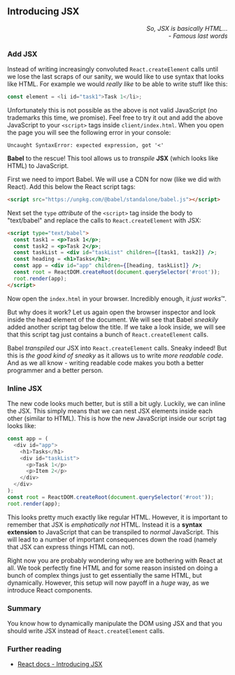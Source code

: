 ## Introducing JSX

<div style="text-align: right"> <i> So, JSX is basically HTML... <br> - Famous last words </i> </div>

### Add JSX

Instead of writing increasingly convoluted `React.createElement` calls until we lose the last scraps of our sanity, we would like to use syntax that looks like HTML. For example we would _really like_ to be able to write stuff like this:

```javascript
const element = <li id="task1">Task 1</li>;
```

Unfortunately this is not possible as the above is not valid JavaScript (no trademarks this time, we promise). Feel free to try it out and add the above JavaScript to your `<script>` tags inside `client/index.html`. When you open the page you will see the following error in your console:

```shell
Uncaught SyntaxError: expected expression, got '<'
```

**Babel** to the rescue! This tool allows us to _transpile_ **JSX** (which looks like HTML) to JavaScript.

First we need to import Babel. We will use a CDN for now (like we did with React). Add this below the React script tags:

```html
<script src="https://unpkg.com/@babel/standalone/babel.js"></script>
```

Next set the `type` _attribute_ of the `<script>` tag inside the body to "text/babel" and replace the calls to `React.createElement` with JSX:

```html
<script type="text/babel">
  const task1 = <p>Task 1</p>;
  const task2 = <p>Task 2</p>;
  const taskList = <div id="taskList" children={[task1, task2]} />;
  const heading = <h1>Tasks</h1>;
  const app = <div id="app" children={[heading, taskList]} />;
  const root = ReactDOM.createRoot(document.querySelector('#root'));
  root.render(app);
</script>
```

Now open the `index.html` in your browser. Incredibly enough, it *just works*™.

But why does it work? Let us again open the browser inspector and look inside the head element of the document. We will see that Babel _sneakily_ added another script tag below the title. If we take a look inside, we will see that this script tag just contains a bunch of `React.createElement` calls.

Babel _transpiled_ our JSX into `React.createElement` calls. Sneaky indeed! But this is _the good kind of sneaky_ as it allows us to write _more readable code_. And as we all know - writing readable code makes you both a better programmer and a better person.

### Inline JSX

The new code looks much better, but is still a bit ugly. Luckily, we can inline the JSX. This simply means that we can nest JSX elements inside each other (similar to HTML). This is how the new JavaScript inside our script tag looks like:

```javascript
const app = (
  <div id="app">
    <h1>Tasks</h1>
    <div id="taskList">
      <p>Task 1</p>
      <p>Item 2</p>
    </div>
  </div>
);
const root = ReactDOM.createRoot(document.querySelector('#root'));
root.render(app);
```

This looks pretty much exactly like regular HTML. However, it is important to remember that JSX is _emphatically not_ HTML. Instead it is a **syntax extension** to JavaScript that can be transpiled to _normal_ JavaScript. This will lead to a number of important consequences down the road (namely that JSX can express things HTML can not).

Right now you are probably wondering why we are bothering with React at all. We took perfectly fine HTML and for some reason insisted on doing a bunch of complex things just to get essentially the same HTML, but dynamically. However, this setup will now payoff in a _huge_ way, as we introduce React components.

### Summary

You know how to dynamically manipulate the DOM using JSX and that you should write JSX instead of `React.createElement` calls.

### Further reading

- [React docs - Introducing JSX](https://reactjs.org/docs/introducing-jsx.html)

